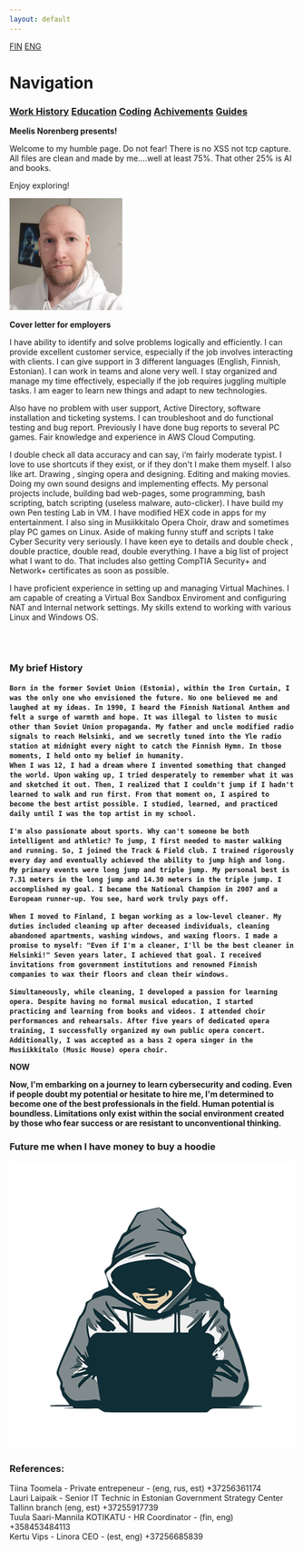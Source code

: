 ```yaml
---
layout: default
---
```


[FIN](IndexFIN.md)                 [ENG](index.md)

# Navigation<br>
### **[Work History](WorkHistory.md)   [Education](Education.md)   [Coding](Coding.md)   [Achivements](Achivements.md)   [Guides](Guides.md)**<br>


**Meelis Norenberg presents!**<br>

 Welcome to my humble page. Do not fear! There is no XSS not tcp capture.
 All files are clean and made by me....well at least 75%. That other 25% is AI and books.

 Enjoy exploring!<br>

![Memyselfnme](Meelis_Norenberg_pic_small.png)

**Cover letter for employers**<br>

I have ability to identify and solve problems logically and efficiently. I can provide excellent
customer service, especially if the job involves interacting with clients. I can give support in 3
different languages (English, Finnish, Estonian). I can work in teams and alone very well. I stay
organized and manage my time effectively, especially if the job requires juggling multiple tasks.
I am eager to learn new things and adapt to new technologies.<br>

Also have no problem with user support, Active Directory, software installation and ticketing
systems. I can troubleshoot and do functional testing and bug report. Previously I have done
bug reports to several PC games. Fair knowledge and experience in AWS Cloud Computing.<br>

I double check all data accuracy and can say, i’m fairly moderate typist. I love to use shortcuts if
they exist, or if they don't I make them myself.
I also like art. Drawing , singing opera and designing. Editing and making movies. Doing my own
sound designs and implementing effects.
My personal projects include, building bad web-pages, some programming, bash scripting, batch scripting (useless malware, auto-clicker). I have build my own Pen
testing Lab in VM. I have modified HEX code in apps for my entertainment. I also sing in
Musiikkitalo Opera Choir, draw and sometimes play PC games on Linux.
Aside of making funny stuff and scripts I take Cyber Security very seriously. I have keen eye to
details and double check , double practice, double read, double everything.
I have a big list of project what I want to do. That includes also getting CompTIA Security+ and
Network+ certificates as soon as possible.<br>

I have proficient experience in setting up and managing Virtual Machines.
I am capable of creating a Virtual Box Sandbox Enviroment and configuring NAT
and Internal network settings.
My skills extend to working with various Linux and Windows OS.<br>

<br>
<br>

### **My brief History**<br>

**`Born in the former Soviet Union (Estonia), within the Iron Curtain, I was the only one who envisioned the future. No one believed me and laughed at my ideas. In 1990, I heard the Finnish National Anthem and felt a surge of warmth and hope. It was illegal to listen to music other than Soviet Union propaganda. My father and uncle modified radio signals to reach Helsinki, and we secretly tuned into the Yle radio station at midnight every night to catch the Finnish Hymn. In those moments, I held onto my belief in humanity.`**<br>
**`When I was 12, I had a dream where I invented something that changed the world. Upon waking up, I tried desperately to remember what it was and sketched it out. Then, I realized that I couldn't jump if I hadn't learned to walk and run first. From that moment on, I aspired to become the best artist possible. I studied, learned, and practiced daily until I was the top artist in my school.`**

**`I'm also passionate about sports. Why can't someone be both intelligent and athletic? To jump, I first needed to master walking and running. So, I joined the Track & Field club. I trained rigorously every day and eventually achieved the ability to jump high and long. My primary events were long jump and triple jump. My personal best is 7.31 meters in the long jump and 14.30 meters in the triple jump. I accomplished my goal. I became the National Champion in 2007 and a European runner-up. You see, hard work truly pays off.`** <br>

**`When I moved to Finland, I began working as a low-level cleaner. My duties included cleaning up after deceased individuals, cleaning abandoned apartments, washing windows, and waxing floors. I made a promise to myself: "Even if I'm a cleaner, I'll be the best cleaner in Helsinki!" Seven years later, I achieved that goal. I received invitations from government institutions and renowned Finnish companies to wax their floors and clean their windows.`**

**`Simultaneously, while cleaning, I developed a passion for learning opera. Despite having no formal musical education, I started practicing and learning from books and videos. I attended choir performances and rehearsals. After five years of dedicated opera training, I successfully organized my own public opera concert. Additionally, I was accepted as a bass 2 opera singer in the Musiikkitalo (Music House) opera choir.`**<br>

**NOW**<br>

**Now, I'm embarking on a journey to learn cybersecurity and coding. Even if people doubt my potential or hesitate to hire me, I'm determined to become one of the best professionals in the field. Human potential is boundless. Limitations only exist within the social environment created by those who fear success or are resistant to unconventional thinking.**<br>


### Future me when I have money to buy a hoodie

![Hacker](pngegg.png)

### References:<br>
Tiina Toomela - Private entrepeneur - (eng, rus, est) +37256361174<br>
Lauri Laipaik - Senior IT Technic in Estonian Government Strategy Center Tallinn branch (eng, est) +37255917739 <br>
Tuula Saari-Mannila KOTIKATU - HR Coordinator - (fin, eng) +358453484113 <br>
Kertu Vips - Linora CEO - (est, eng) +37256685839 <br>



